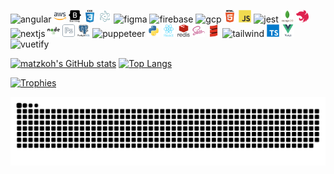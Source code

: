 <p>
  <img width="20" height="20" alt="angular" src="https://angular.io/assets/images/logos/angular/angular.svg" />
  <img width="20" height="20" alt="aws" src="https://raw.githubusercontent.com/devicons/devicon/master/icons/amazonwebservices/amazonwebservices-original-wordmark.svg" />
  <img width="20" height="20" alt="bootstrap" src="https://raw.githubusercontent.com/devicons/devicon/master/icons/bootstrap/bootstrap-plain-wordmark.svg" />
  <img width="20" height="20" alt="css3" src="https://raw.githubusercontent.com/devicons/devicon/master/icons/css3/css3-original-wordmark.svg" />
  <img width="20" height="20" alt="electron" src="https://raw.githubusercontent.com/devicons/devicon/master/icons/electron/electron-original.svg" />
  <img width="20" height="20" alt="figma" src="https://www.vectorlogo.zone/logos/figma/figma-icon.svg" />
  <img width="20" height="20" alt="firebase" src="https://www.vectorlogo.zone/logos/firebase/firebase-icon.svg" />
  <img width="20" height="20" alt="gcp" src="https://www.vectorlogo.zone/logos/google_cloud/google_cloud-icon.svg" />
  <img width="20" height="20" alt="html5" src="https://raw.githubusercontent.com/devicons/devicon/master/icons/html5/html5-original-wordmark.svg" />
  <img width="20" height="20" alt="javascript" src="https://raw.githubusercontent.com/devicons/devicon/master/icons/javascript/javascript-original.svg" />
  <img width="20" height="20" alt="jest" src="https://www.vectorlogo.zone/logos/jestjsio/jestjsio-icon.svg" />
  <img width="20" height="20" alt="mongodb" src="https://raw.githubusercontent.com/devicons/devicon/master/icons/mongodb/mongodb-original-wordmark.svg" />
  <img width="20" height="20" alt="nestjs" src="https://raw.githubusercontent.com/devicons/devicon/master/icons/nestjs/nestjs-original.svg" />
  <img width="20" height="20" alt="nextjs" src="https://cdn.worldvectorlogo.com/logos/nextjs-2.svg" />
  <img width="20" height="20" alt="nodejs" src="https://raw.githubusercontent.com/devicons/devicon/master/icons/nodejs/nodejs-original-wordmark.svg" />
  <img width="20" height="20" alt="photoshop" src="https://raw.githubusercontent.com/devicons/devicon/master/icons/photoshop/photoshop-line.svg" />
  <img width="20" height="20" alt="postgresql" src="https://raw.githubusercontent.com/devicons/devicon/master/icons/postgresql/postgresql-original-wordmark.svg" />
  <img width="20" height="20" alt="puppeteer" src="https://www.vectorlogo.zone/logos/pptrdev/pptrdev-official.svg" />
  <img width="20" height="20" alt="python" src="https://raw.githubusercontent.com/devicons/devicon/master/icons/python/python-original.svg" />
  <img width="20" height="20" alt="react" src="https://raw.githubusercontent.com/devicons/devicon/master/icons/react/react-original-wordmark.svg" />
  <img width="20" height="20" alt="redis" src="https://raw.githubusercontent.com/devicons/devicon/master/icons/redis/redis-original-wordmark.svg" />
  <img width="20" height="20" alt="sass" src="https://raw.githubusercontent.com/devicons/devicon/master/icons/sass/sass-original.svg" />
  <img width="20" height="20" alt="scala" src="https://raw.githubusercontent.com/devicons/devicon/master/icons/scala/scala-original.svg" />
  <img width="20" height="20" alt="tailwind" src="https://www.vectorlogo.zone/logos/tailwindcss/tailwindcss-icon.svg" />
  <img width="20" height="20" alt="typescript" src="https://raw.githubusercontent.com/devicons/devicon/master/icons/typescript/typescript-original.svg" />
  <img width="20" height="20" alt="vuejs" src="https://raw.githubusercontent.com/devicons/devicon/master/icons/vuejs/vuejs-original-wordmark.svg" />
  <img width="20" height="20" alt="vuetify" src="https://bestofjs.org/logos/vuetify.svg" />
</p>

<p>
  <a href="https://github.com/anuraghazra/github-readme-stats" target="_blank"><img height="150" alt="matzkoh's GitHub stats" src="https://github-readme-stats.vercel.app/api?username=matzkoh&amp;show_icons=true&amp;count_private=true" /></a>
  <a href="https://github.com/anuraghazra/github-readme-stats" target="_blank"><img height="150" alt="Top Langs" src="https://github-readme-stats.vercel.app/api/top-langs/?username=matzkoh&amp;layout=compact" /></a>
</p>

<p>
  <a href="https://github.com/ryo-ma/github-profile-trophy" target="_blank"><img alt="Trophies" src="https://github-profile-trophy.vercel.app/?username=matzkoh&amp;rank=-%3F&amp;margin-w=4&amp;margin-h=4" /></a>
</p>

<p>
  <picture>
    <source media="(prefers-color-scheme: dark)" srcset="https://raw.githubusercontent.com/matzkoh/matzkoh/output/github-snake-dark.svg" />
    <source media="(prefers-color-scheme: light)" srcset="https://raw.githubusercontent.com/matzkoh/matzkoh/output/github-snake.svg" />
    <img alt="github-snake" src="https://raw.githubusercontent.com/matzkoh/matzkoh/output/github-snake.svg" />
  </picture>
</p>
